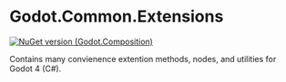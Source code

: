 # Godot.Common.Extensions
[![NuGet version (Godot.Composition)](https://img.shields.io/badge/nuget-v1.0-blue?style=flat-square)](https://www.nuget.org/packages/Godot.Common.Extensions/1.0.0)

Contains many convienence extention methods, nodes, and utilities for Godot 4 (C#).
